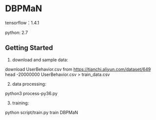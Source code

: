 # DBPMaN

tensorflow：1.4.1

python: 2.7

## Getting Started
1. download and sample data:

download UserBehavior.csv from https://tianchi.aliyun.com/dataset/649
head -20000000 UserBehavior.csv > train_data.csv

2. data processing:

python3 process-py36.py

3. training:

python  script/train.py train DBPMaN
